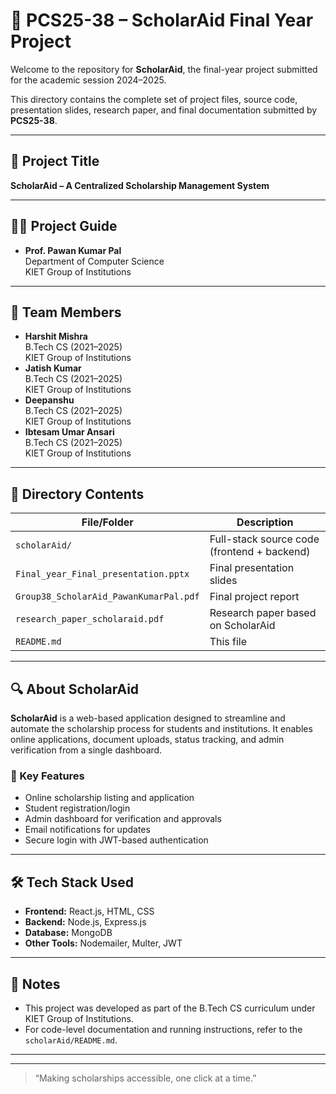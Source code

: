 # 📁 PCS25-38 – ScholarAid Final Year Project

Welcome to the repository for **ScholarAid**, the final-year project submitted for the academic session 2024–2025.

This directory contains the complete set of project files, source code, presentation slides, research paper, and final documentation submitted by **PCS25-38**.

---

## 📌 Project Title

**ScholarAid – A Centralized Scholarship Management System**

---

## 👨‍🏫 Project Guide

- **Prof. Pawan Kumar Pal**  
  Department of Computer Science  
  KIET Group of Institutions
  
---

## 👥 Team Members

- **Harshit Mishra**  
  B.Tech CS (2021–2025)  
  KIET Group of Institutions
- **Jatish Kumar**  
  B.Tech CS (2021–2025)  
  KIET Group of Institutions
- **Deepanshu**  
  B.Tech CS (2021–2025)  
  KIET Group of Institutions
- **Ibtesam Umar Ansari**  
  B.Tech CS (2021–2025)  
  KIET Group of Institutions


---

## 📂 Directory Contents

| File/Folder                              | Description                                      |
|------------------------------------------|--------------------------------------------------|
| `scholarAid/`                             | Full-stack source code (frontend + backend)      |
| `Final_year_Final_presentation.pptx`     | Final presentation slides                        |
| `Group38_ScholarAid_PawanKumarPal.pdf`   | Final project report                             |
| `research_paper_scholaraid.pdf`          | Research paper based on ScholarAid               |
| `README.md`                               | This file                                        |

---

## 🔍 About ScholarAid

**ScholarAid** is a web-based application designed to streamline and automate the scholarship process for students and institutions. It enables online applications, document uploads, status tracking, and admin verification from a single dashboard.

### 🎯 Key Features

- Online scholarship listing and application
- Student registration/login
- Admin dashboard for verification and approvals
- Email notifications for updates
- Secure login with JWT-based authentication

---

## 🛠️ Tech Stack Used

- **Frontend:** React.js, HTML, CSS
- **Backend:** Node.js, Express.js
- **Database:** MongoDB
- **Other Tools:** Nodemailer, Multer, JWT

---

## 📎 Notes

- This project was developed as part of the B.Tech CS curriculum under KIET Group of Institutions.
- For code-level documentation and running instructions, refer to the `scholarAid/README.md`.

---


---

> “Making scholarships accessible, one click at a time.”
